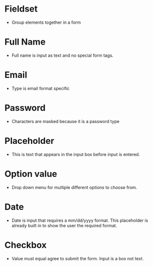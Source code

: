 # Fieldset 
  * Group elements together in a form

# Full Name
  * Full name is input as text and no special form tags.

# Email 
  *  Type is email format specific 

# Password
  *  Characters are masked because it is a password type 

# Placeholder 
  * This is text that appears in the input box before input is entered. 

# Option value 
  * Drop down menu for multiple different options to choose from. 

# Date
  * Date is input that requires a mm/dd/yyyy format. This placeholder is already built in to show the user the required format. 

# Checkbox 
  * Value must equal agree to submit the form. Input is a box not text. 
